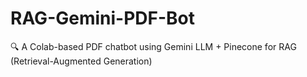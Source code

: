 # RAG-Gemini-PDF-Bot
🔍 A Colab-based PDF chatbot using Gemini LLM + Pinecone for RAG (Retrieval-Augmented Generation)
